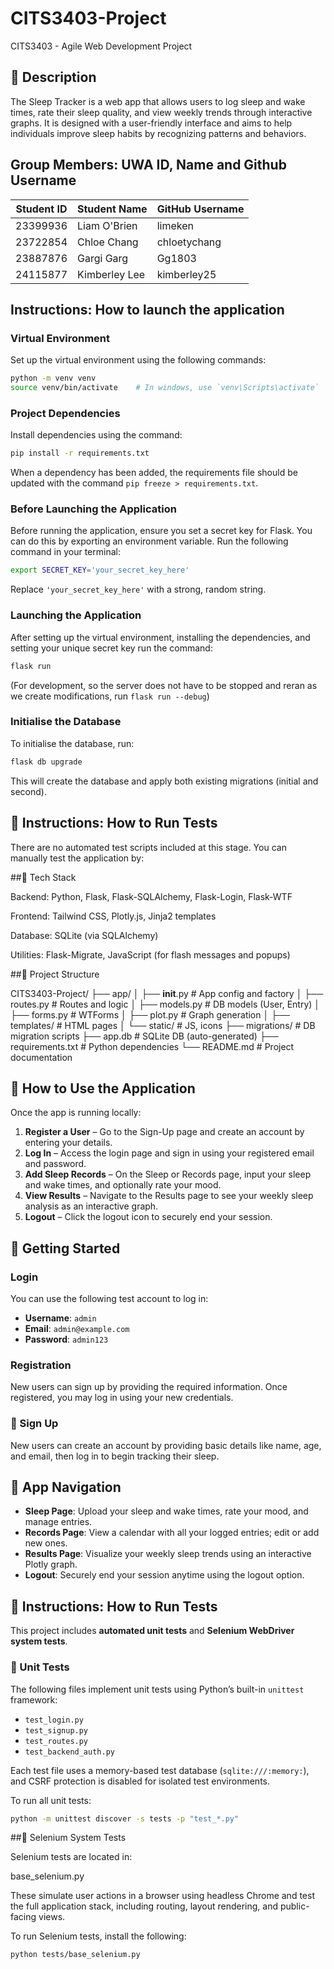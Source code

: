 # CITS3403-Project
CITS3403 - Agile Web Development Project

## 📝 Description

The Sleep Tracker is a web app that allows users to log sleep and wake times, rate their sleep quality, and view weekly trends through interactive graphs. It is designed with a user-friendly interface and aims to help individuals improve sleep habits by recognizing patterns and behaviors.


## Group Members: UWA ID, Name and Github Username
| Student ID | Student Name     | GitHub Username |
|------------|------------------|-----------------|
| 23399936   | Liam O'Brien     | limeken         |
| 23722854   | Chloe Chang      | chloetychang    |
| 23887876   | Gargi Garg       | Gg1803          |
| 24115877   | Kimberley Lee    | kimberley25     |


## Instructions: How to launch the application

### Virtual Environment
Set up the virtual environment using the following commands:

```bash
python -m venv venv
source venv/bin/activate    # In windows, use `venv\Scripts\activate`
```

### Project Dependencies
Install dependencies using the command:
```bash
pip install -r requirements.txt
```

When a dependency has been added, the requirements file should be updated with the command `pip freeze > requirements.txt`.

### Before Launching the Application
Before running the application, ensure you set a secret key for Flask. You can do this by exporting an environment variable. Run the following command in your terminal:
```bash
export SECRET_KEY='your_secret_key_here'
```
Replace `'your_secret_key_here'` with a strong, random string.

### Launching the Application
After setting up the virtual environment, installing the dependencies, and setting your unique secret key run the command:

```bash
flask run
```

(For development, so the server does not have to be stopped and reran as we create modifications, run `flask run --debug`)

### Initialise the Database 
To initialise the database, run: 
```bash
flask db upgrade
```
This will create the database and apply both existing migrations (initial and second).

## 🧪 Instructions: How to Run Tests
There are no automated test scripts included at this stage.
You can manually test the application by:

##🧰 Tech Stack

Backend: Python, Flask, Flask-SQLAlchemy, Flask-Login, Flask-WTF

Frontend: Tailwind CSS, Plotly.js, Jinja2 templates

Database: SQLite (via SQLAlchemy)

Utilities: Flask-Migrate, JavaScript (for flash messages and popups)

##📁 Project Structure

CITS3403-Project/
├── app/
│   ├── __init__.py       # App config and factory
│   ├── routes.py         # Routes and logic
│   ├── models.py         # DB models (User, Entry)
│   ├── forms.py          # WTForms
│   ├── plot.py           # Graph generation
│   ├── templates/        # HTML pages
│   └── static/           # JS, icons
├── migrations/           # DB migration scripts
├── app.db                # SQLite DB (auto-generated)
├── requirements.txt      # Python dependencies
└── README.md             # Project documentation


## 🧪 How to Use the Application

Once the app is running locally:

1. **Register a User** – Go to the Sign-Up page and create an account by entering your details.
2. **Log In** – Access the login page and sign in using your registered email and password.
3. **Add Sleep Records** – On the Sleep or Records page, input your sleep and wake times, and optionally rate your mood.
4. **View Results** – Navigate to the Results page to see your weekly sleep analysis as an interactive graph.
5. **Logout** – Click the logout icon to securely end your session.

## 🚀 Getting Started

### Login
You can use the following test account to log in:

- **Username**: `admin`  
- **Email**: `admin@example.com`  
- **Password**: `admin123`


### Registration
New users can sign up by providing the required information. Once registered, you may log in using your new credentials.

### 📝 Sign Up

New users can create an account by providing basic details like name, age, and email, then log in to begin tracking their sleep.


## 🧭 App Navigation

- **Sleep Page**: Upload your sleep and wake times, rate your mood, and manage entries.
- **Records Page**: View a calendar with all your logged entries; edit or add new ones.
- **Results Page**: Visualize your weekly sleep trends using an interactive Plotly graph.
- **Logout**: Securely end your session anytime using the logout option.


## 🧪 Instructions: How to Run Tests

This project includes **automated unit tests** and **Selenium WebDriver system tests**.

### 🔹 Unit Tests

The following files implement unit tests using Python’s built-in `unittest` framework:

- `test_login.py`
- `test_signup.py`
- `test_routes.py`
- `test_backend_auth.py`

Each test file uses a memory-based test database (`sqlite:///:memory:`), and CSRF protection is disabled for isolated test environments.

To run all unit tests:

```bash
python -m unittest discover -s tests -p "test_*.py"
```
##🔹 Selenium System Tests

Selenium tests are located in:

base_selenium.py

These simulate user actions in a browser using headless Chrome and test the full application stack, including routing, layout rendering, and public-facing views.

To run Selenium tests, install the following:

```bash
python tests/base_selenium.py
```

